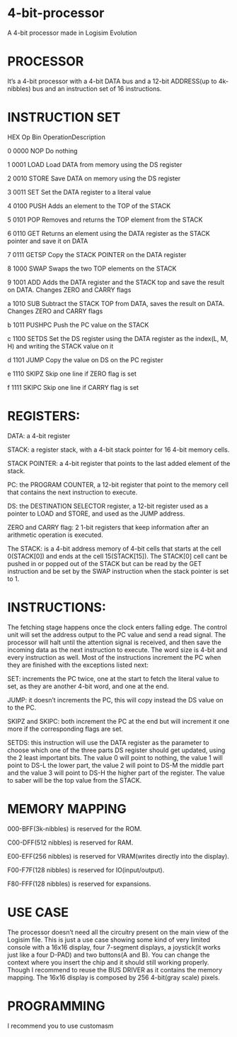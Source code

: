 # 4-bit-processor
A 4-bit processor made in Logisim Evolution

# PROCESSOR
It’s a 4-bit processor with a 4-bit DATA bus and a 12-bit ADDRESS(up to 4k-nibbles) bus and an
instruction set of 16 instructions.

# INSTRUCTION SET
HEX Op Bin OperationDescription

0 0000 NOP Do nothing

1 0001 LOAD Load DATA from memory using the DS register

2 0010 STORE Save DATA on memory using the DS register

3 0011 SET Set the DATA register to a literal value

4 0100 PUSH Adds an element to the TOP of the STACK

5 0101 POP Removes and returns the TOP element from the STACK

6 0110 GET Returns an element using the DATA register as the STACK pointer
and save it on DATA

7 0111 GETSP Copy the STACK POINTER on the DATA register

8 1000 SWAP Swaps the two TOP elements on the STACK

9 1001 ADD Adds the DATA register and the STACK top and save the result on
DATA. Changes ZERO and CARRY flags

a 1010 SUB Subtract the STACK TOP from DATA, saves the result on DATA.
Changes ZERO and CARRY flags

b 1011 PUSHPC Push the PC value on the STACK

c 1100 SETDS Set the DS register using the DATA register as the index(L, M, H) and
writing the STACK value on it

d 1101 JUMP Copy the value on DS on the PC register

e 1110 SKIPZ Skip one line if ZERO flag is set

f 1111 SKIPC Skip one line if CARRY flag is set


# REGISTERS:
DATA: a 4-bit register

STACK: a register stack, with a 4-bit stack pointer for 16 4-bit memory cells.

STACK POINTER: a 4-bit register that points to the last added element of the stack.

PC: the PROGRAM COUNTER, a 12-bit register that point to the memory cell that contains the
next instruction to execute.

DS: the DESTINATION SELECTOR register, a 12-bit register used as a pointer to LOAD and
STORE, and used as the JUMP address.

ZERO and CARRY flag: 2 1-bit registers that keep information after an arithmetic operation is
executed.

The STACK: is a 4-bit address memory of 4-bit cells that starts at the cell 0(STACK[0]) and ends at
the cell 15(STACK[15]). The STACK[0] cell cant be pushed in or popped out of the STACK but
can be read by the GET instruction and be set by the SWAP instruction when the stack pointer is set
to 1.

# INSTRUCTIONS:
The fetching stage happens once the clock enters falling edge. The control unit will set the address
output to the PC value and send a read signal. The processor will halt until the attention signal is
received, and then save the incoming data as the next instruction to execute.
The word size is 4-bit and every instruction as well. Most of the instructions increment the PC when
they are finished with the exceptions listed next:

SET: increments the PC twice, one at the start to fetch the literal value to set, as they are
another 4-bit word, and one at the end.

JUMP: it doesn’t increments the PC, this will copy instead the DS value on to the PC.

SKIPZ and SKIPC: both increment the PC at the end but will increment it one more if the
corresponding flags are set.

SETDS: this instruction will use the DATA register as the parameter to choose which one of the
three parts DS register should get updated, using the 2 least important bits. The value 0 will point to
nothing, the value 1 will point to DS-L the lower part, the value 2 will point to DS-M the middle
part and the value 3 will point to DS-H the higher part of the register. The value to saber will be the
top value from the STACK.

# MEMORY MAPPING
000-BFF(3k-nibbles) is reserved for the ROM.

C00-DFF(512 nibbles) is reserved for RAM.

E00-EFF(256 nibbles) is reserved for VRAM(writes directly into the display).

F00-F7F(128 nibbles) is reserved for IO(input/output).

F80-FFF(128 nibbles) is reserved for expansions.

# USE CASE
The processor doesn’t need all the circuitry present on the main view of the Logisim file. This is
just a use case showing some kind of very limited console with a 16x16 display, four 7-segment
displays, a joystick(it works just like a four D-PAD) and two buttons(A and B).
You can change the context where you insert the chip and it should still working properly. Though I
recommend to reuse the BUS DRIVER as it contains the memory mapping.
The 16x16 display is composed by 256 4-bit(gray scale) pixels.

# PROGRAMMING

I recommend you to use <url src="https://hlorenzi.github.io/customasm/web/">customasm</url>
